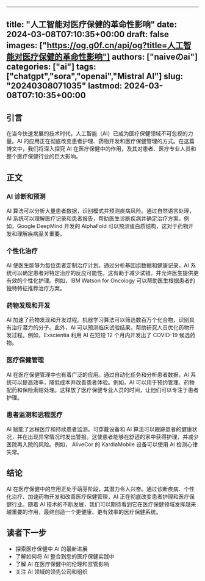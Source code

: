 
---
title: "人工智能对医疗保健的革命性影响"
date: 2024-03-08T07:10:35+00:00
draft: false
images: ["https://og.g0f.cn/api/og?title=人工智能对医疗保健的革命性影响"]
authors: ["naiveのai"]
categories: ["ai"]
tags: ["chatgpt","sora","openai","Mistral AI"]
slug: "20240308071035"
lastmod: 2024-03-08T07:10:35+00:00
---
## 引言

在当今快速发展的技术时代，人工智能（AI）已成为医疗保健领域不可忽视的力量。AI 的应用正在彻底改变患者护理、药物开发和医疗保健管理的方式。在这篇博文中，我们将深入探究 AI 在医疗保健中的作用，及其对患者、医疗专业人员和整个医疗保健行业的巨大影响。

## 正文

### AI 诊断和预测

AI 算法可以分析大量患者数据，识别模式并预测疾病风险。通过自然语言处理，AI 系统可以理解医疗记录和患者报告，帮助医生诊断疾病并确定治疗方案。例如，Google DeepMind 开发的 AlphaFold 可以预测蛋白质结构，这对于药物开发和理解疾病至关重要。

### 个性化治疗

AI 使医生能够为每位患者定制治疗计划。通过分析基因组数据和健康记录，AI 系统可以确定患者对特定治疗的反应可能性。这有助于减少试错，并允许医生提供更有效的个性化护理。例如，IBM Watson for Oncology 可以帮助医生根据患者的独特特征推荐治疗方案。

### 药物发现和开发

AI 加速了药物发现和开发过程。机器学习算法可以筛选数百万个化合物，识别具有治疗潜力的分子。此外，AI 可以预测临床试验结果，帮助研究人员优化药物开发过程。例如，Exscientia 利用 AI 在短短 12 个月内开发出了 COVID-19 候选药物。

### 医疗保健管理

AI 在医疗保健管理中也有着广泛的应用。通过自动化任务和分析患者数据，AI 系统可以提高效率，降低成本并改善患者体验。例如，AI 可以用于预约管理、药物配药和保险索赔处理。这释放了医疗保健专业人员的时间，让他们可以专注于患者护理。

### 患者监测和远程医疗

AI 赋能了远程医疗和持续患者监测。可穿戴设备和 AI 算法可以跟踪患者的健康状况，并在出现异常情况时发出警报。这使患者能够在舒适的家中获得护理，并减少医院再入院的风险。例如， AliveCor 的 KardiaMobile 设备可以使用 AI 检测心律失常。

## 结论

AI 在医疗保健中的应用正处于萌芽阶段，其潜力令人兴奋。通过诊断疾病、个性化治疗、加速药物开发和改善医疗保健管理，AI 正在彻底改变患者护理和医疗保健行业。随着 AI 技术的不断发展，我们可以期待看到它在医疗保健领域发挥越来越重要的作用，最终创造一个更健康、更有效率的医疗保健系统。

## 读者下一步

* 探索医疗保健中 AI 的最新进展
* 了解如何将 AI 整合到您的医疗保健实践中
* 了解 AI 在医疗保健中的伦理和监管影响
* 关注 AI 领域的领先公司和组织